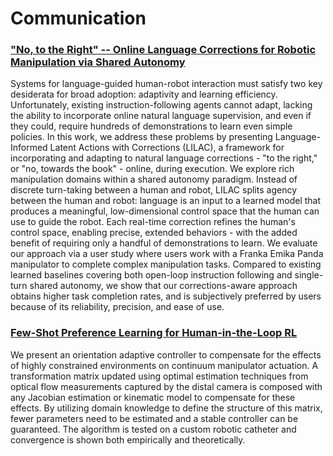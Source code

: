 # Communication

### ["No, to the Right" -- Online Language Corrections for Robotic Manipulation via Shared Autonomy](https://arxiv.org/abs/2301.02555)

Systems for language-guided human-robot interaction must satisfy two key desiderata for broad adoption: adaptivity and learning efficiency. Unfortunately, existing instruction-following agents cannot adapt, lacking the ability to incorporate online natural language supervision, and even if they could, require hundreds of demonstrations to learn even simple policies. In this work, we address these problems by presenting Language-Informed Latent Actions with Corrections (LILAC), a framework for incorporating and adapting to natural language corrections - "to the right," or "no, towards the book" - online, during execution. We explore rich manipulation domains within a shared autonomy paradigm. Instead of discrete turn-taking between a human and robot, LILAC splits agency between the human and robot: language is an input to a learned model that produces a meaningful, low-dimensional control space that the human can use to guide the robot. Each real-time correction refines the human's control space, enabling precise, extended behaviors - with the added benefit of requiring only a handful of demonstrations to learn. We evaluate our approach via a user study where users work with a Franka Emika Panda manipulator to complete complex manipulation tasks. Compared to existing learned baselines covering both open-loop instruction following and single-turn shared autonomy, we show that our corrections-aware approach obtains higher task completion rates, and is subjectively preferred by users because of its reliability, precision, and ease of use.

### [Few-Shot Preference Learning for Human-in-the-Loop RL](https://arxiv.org/abs/2212.03363)

We present an orientation adaptive controller to compensate for the effects of highly constrained environments on continuum manipulator actuation. A transformation matrix updated using optimal estimation techniques from optical flow measurements captured by the distal camera is composed with any Jacobian estimation or kinematic model to compensate for these effects. By utilizing domain knowledge to define the structure of this matrix, fewer parameters need to be estimated and a stable controller can be guaranteed. The algorithm is tested on a custom robotic catheter and convergence is shown both empirically and theoretically.

